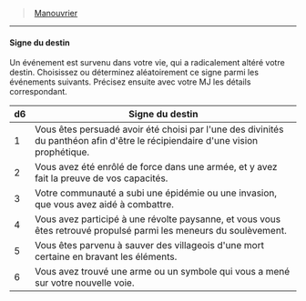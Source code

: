 ﻿---
!BackgroundSpecialtyItem
Id: background_manouvrier_hd.md#signe-du-destin
ParentLink: background_manouvrier_hd.md#manouvrier
Name: Signe du destin
ParentName: Manouvrier
NameLevel: 4
Attributes: {}
---
> [Manouvrier](hd_background_manouvrier.md)

---

#### Signe du destin

Un événement est survenu dans votre vie, qui a radicalement altéré votre destin. Choisissez ou déterminez aléatoirement ce signe parmi les événements suivants. Précisez ensuite avec votre MJ les détails correspondant.

|d6|Signe du destin|
|---|---|
|1|Vous êtes persuadé avoir été choisi par l'une des divinités du panthéon afin d'être le récipiendaire d'une vision prophétique.|
|2|Vous avez été enrôlé de force dans une armée, et y avez fait la preuve de vos capacités.|
|3|Votre communauté a subi une épidémie ou une invasion, que vous avez aidé à combattre.|
|4|Vous avez participé à une révolte paysanne, et vous vous êtes retrouvé propulsé parmi les meneurs du soulèvement.|
|5|Vous êtes parvenu à sauver des villageois d'une mort certaine en bravant les éléments.|
|6|Vous avez trouvé une arme ou un symbole qui vous a mené sur votre nouvelle voie.|

